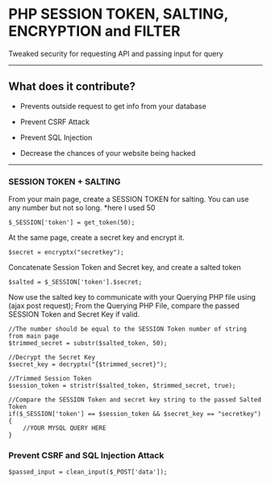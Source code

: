 # PHP SESSION TOKEN, SALTING, ENCRYPTION and FILTER

Tweaked security for requesting API and passing input for query

-----------------------

## What does it contribute? 

*	Prevents outside request to get info from your database

*   Prevent CSRF Attack

*   Prevent SQL Injection

*	Decrease the chances of your website being hacked

-------

### SESSION TOKEN + SALTING

From your main page, create a SESSION TOKEN for salting. You can use any number but not so long. *here I used 50
    
    $_SESSION['token'] = get_token(50); 
    
At the same page, create a secret key and encrypt it.

	$secret = encryptx("secretkey");

Concatenate Session Token and Secret key, and create a salted token

	$salted = $_SESSION['token'].$secret;


Now use the salted key to communicate with your Querying PHP file using (ajax post request);
From the Querying PHP File, compare the passed SESSION Token and Secret Key if valid.

	//The number should be equal to the SESSION Token number of string from main page
	$trimmed_secret = substr($salted_token, 50);

	//Decrypt the Secret Key
	$secret_key = decryptx("{$trimmed_secret}");

	//Trimmed Session Token
	$session_token = stristr($salted_token, $trimmed_secret, true);

	//Compare the SESSION Token and secret key string to the passed Salted Token
	if($_SESSION['token'] == $session_token && $secret_key == "secretkey"){
		//YOUR MYSQL QUERY HERE
	}	


### Prevent CSRF and SQL Injection Attack

	$passed_input = clean_input($_POST['data']);

    

